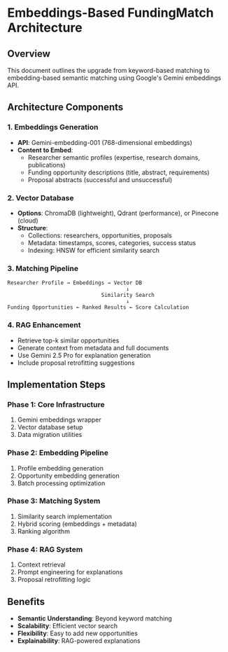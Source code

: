 # Embeddings-Based FundingMatch Architecture

## Overview
This document outlines the upgrade from keyword-based matching to embedding-based semantic matching using Google's Gemini embeddings API.

## Architecture Components

### 1. Embeddings Generation
- **API**: Gemini-embedding-001 (768-dimensional embeddings)
- **Content to Embed**:
  - Researcher semantic profiles (expertise, research domains, publications)
  - Funding opportunity descriptions (title, abstract, requirements)
  - Proposal abstracts (successful and unsuccessful)

### 2. Vector Database
- **Options**: ChromaDB (lightweight), Qdrant (performance), or Pinecone (cloud)
- **Structure**:
  - Collections: researchers, opportunities, proposals
  - Metadata: timestamps, scores, categories, success status
  - Indexing: HNSW for efficient similarity search

### 3. Matching Pipeline
```
Researcher Profile → Embeddings → Vector DB
                                      ↓
                              Similarity Search
                                      ↓
Funding Opportunities ← Ranked Results ← Score Calculation
```

### 4. RAG Enhancement
- Retrieve top-k similar opportunities
- Generate context from metadata and full documents
- Use Gemini 2.5 Pro for explanation generation
- Include proposal retrofitting suggestions

## Implementation Steps

### Phase 1: Core Infrastructure
1. Gemini embeddings wrapper
2. Vector database setup
3. Data migration utilities

### Phase 2: Embedding Pipeline
1. Profile embedding generation
2. Opportunity embedding generation
3. Batch processing optimization

### Phase 3: Matching System
1. Similarity search implementation
2. Hybrid scoring (embeddings + metadata)
3. Ranking algorithm

### Phase 4: RAG System
1. Context retrieval
2. Prompt engineering for explanations
3. Proposal retrofitting logic

## Benefits
- **Semantic Understanding**: Beyond keyword matching
- **Scalability**: Efficient vector search
- **Flexibility**: Easy to add new opportunities
- **Explainability**: RAG-powered explanations